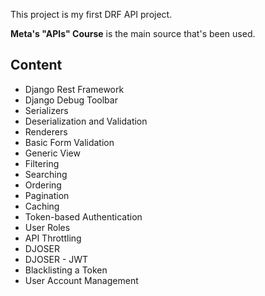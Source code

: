 ﻿This project is my first DRF API project.

**Meta's "APIs" Course** is the main source that's been used.

## Content

- Django Rest Framework
- Django Debug Toolbar
- Serializers
- Deserialization and Validation
- Renderers
- Basic Form Validation
- Generic View
- Filtering
- Searching
- Ordering
- Pagination
- Caching
- Token-based Authentication
- User Roles
- API Throttling
- DJOSER
- DJOSER - JWT
- Blacklisting a Token
- User Account Management

